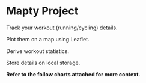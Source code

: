 # Mapty Project

Track your workout (running/cycling) details.

Plot them on a map using Leaflet.

Derive workout statistics.

Store details on local storage.

<strong>Refer to the follow charts attached for more context.</strong>
